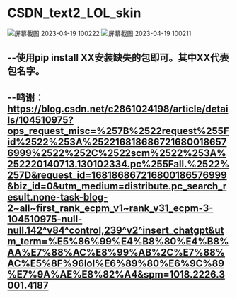 # CSDN_text2_LOL_skin
![屏幕截图 2023-04-19 100222](https://user-images.githubusercontent.com/128241333/232947807-9d34a9b0-4029-4d72-a05d-016f516a6ef1.png)
![屏幕截图 2023-04-19 100211](https://user-images.githubusercontent.com/128241333/232947842-c6ce1404-0296-4e20-9f23-1f7ccc4e3b46.png)
## --使用pip install XX安装缺失的包即可。其中XX代表包名字。
## --鸣谢：https://blog.csdn.net/c2861024198/article/details/104510975?ops_request_misc=%257B%2522request%255Fid%2522%253A%2522168186867216800186576999%2522%252C%2522scm%2522%253A%252220140713.130102334.pc%255Fall.%2522%257D&request_id=168186867216800186576999&biz_id=0&utm_medium=distribute.pc_search_result.none-task-blog-2~all~first_rank_ecpm_v1~rank_v31_ecpm-3-104510975-null-null.142^v84^control,239^v2^insert_chatgpt&utm_term=%E5%86%99%E4%B8%80%E4%B8%AA%E7%88%AC%E8%99%AB%2C%E7%88%AC%E5%8F%96lol%E6%89%80%E6%9C%89%E7%9A%AE%E8%82%A4&spm=1018.2226.3001.4187
